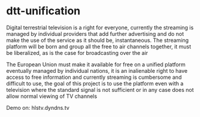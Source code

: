 # dtt-unification
Digital terrestrial television is a right for everyone, currently the streaming is managed by individual providers that add further advertising and do not make the use of the service as it should be, instantaneous.
The streaming platform will be born and group all the free to air channels together, it must be liberalized, as is the case for broadcasting over the air

The European Union must make it available for free on a unified platform eventually managed by individual nations, it is an inalienable right to have access to free information and currently streaming is cumbersome and difficult to use, the goal of this project is to use the platform even with a television where the standard signal is not sufficient or in any case does not allow normal viewing of TV channels

Demo on: hlstv.dyndns.tv
